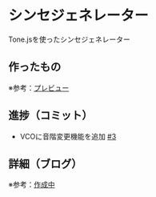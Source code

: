 # シンセジェネレーター

Tone.jsを使ったシンセジェネレーター

## 作ったもの

※参考：[プレビュー]()

## 進捗（コミット）

- VCOに音階変更機能を追加 [#3](https://github.com/ryo-i/synth-generator/issues/3)

## 詳細（ブログ）

※参考：[作成中]()